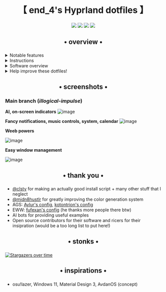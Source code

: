 <div align="center">
    <h1>【 end_4's Hyprland dotfiles 】</h1>
    <h3></h3>
</div>

<div align="center"> 

![](https://img.shields.io/github/last-commit/l4v3nx/dots-hyprland?&style=for-the-badge&color=FFB1C8&logoColor=D9E0EE&labelColor=292324)
![](https://img.shields.io/github/stars/end-4/dots-hyprland?style=for-the-badge&logo=andela&color=FFB686&logoColor=D9E0EE&labelColor=292324)
[![](https://img.shields.io/github/repo-size/end-4/dots-hyprland?color=CAC992&label=SIZE&logo=googledrive&style=for-the-badge&logoColor=D9E0EE&labelColor=292324)](https://github.com/end-4/hyprland)
![](https://img.shields.io/badge/issues-skill-green?style=for-the-badge&color=CCE8E9&logoColor=D9E0EE&labelColor=292324) 
</a>

</div>

<div align="center">
    <h2>• overview •</h2>
    <h3></h3>
</div>


 <details> 
  <summary>Notable features</summary>
     
  - **Overview widget**: shows open apps. Type to search/calculate/run
  - **AI Assisstant**: ChatGPT and Google Gemini
  - **Autogenerated colors** based on your wallpaper using [Material colors](https://m3.material.io/styles/color/the-color-system/key-colors-tones)
  - **Animations** that are natural and fluid
  - **Transparent installation**: every command is shown before it's run
</details>
<details> 
  <summary>Instructions</summary>

   - **Manual** installation, other distros and more:
    
   ```bash
   t=~/.cache/dots-hyprland   # Let's not trash your home folder
   git clone https://github.com/l4v3nx/dots-hyprland.git "$t" --filter=blob:none
   "$t"/install.sh
   ```
   
   - **Default keybinds**: Parts similar to Windows and GNOME. Hit Super+/ for a list.
     <details> 
       <summary>Here's an image, just in case:</summary>
    
       ![image](https://github.com/l4v3nx/dots-hyprland/assets/58698398/f3178851-cc23-4830-af8d-23831d30c623)

     </details>

</details>

<details>
  <summary>Software overview</summary>


  | Software | Purpose |
  | ------------- | ------------- |
  | [Hyprland](https://github.com/hyprwm/hyprland) | The compositor (for noobs, you can just call it a window manager) |
  | [AGS](https://github.com/Aylur/ags) | A GTK widget system, responsible for the status bar, sidebars, etc. |
  | [Fuzzel](https://mark.stosberg.com/fuzzel-a-great-dmenu-and-rofi-altenrative-for-wayland/) | For clipboard and emoji picker |


  - For a more comprehensive list of dependencies, see [scriptdata/dependencies.conf](https://github.com/l4v3nx/dots-hyprland/blob/main/scriptdata/dependencies.conf)
</details>

<details> 
  <summary>Help improve these dotfiles!</summary>
    
   - Join the [discussions](https://github.com/end-4/dots-hyprland/discussions)
   - If you'd like to suggest fixes or a new widget, feel free to [open an issue](https://github.com/end-4/dots-hyprland/issues/new/choose) in these dots' base repo
</details>

<div align="center">
    <h2>• screenshots •</h2>
    <h3></h3>
</div>

### Main branch (*illogical-impulse*)

**AI, on-screen indicators**
![image](https://github.com/end-4/dots-hyprland/assets/97237370/5e081770-0f1e-45c4-ad9c-3d19f488cd85)

**Fancy notifications, music controls, system, calendar**
![image](https://github.com/end-4/dots-hyprland/assets/97237370/406b72b6-fa38-4f0d-a6c4-4d7d5d5ddcb7)
<!-- ![image](https://github.com/end-4/dots-hyprland/assets/97237370/90c13b64-cde3-4363-9716-718d35845d95) -->
<!-- ![image](https://github.com/end-4/dots-hyprland/assets/97237370/9e7adedd-fae8-4cc8-9c81-d7ad489d7559) -->


**Weeb powers**
<!-- ![image](https://github.com/end-4/dots-hyprland/assets/97237370/98fe2c03-a128-45c0-8155-3a6080db3b84) -->
![image](https://github.com/end-4/dots-hyprland/assets/97237370/711f5475-93ca-4097-a960-8047acc85cc7)

**Easy window management**
<!--! ![image](https://github.com/end-4/dots-hyprland/assets/97237370/354431f6-8939-487f-9292-0bac71cf9ca8) -->
![image](https://github.com/end-4/dots-hyprland/assets/97237370/14e9725c-789f-4412-87b6-cce9504db109)

<div align="center">
    <h2>• thank you •</h2>
    <h3></h3>
</div>

 - [@clsty](https://github.com/clsty) for making an actually good install script + many other stuff that I neglect
 - [@midn8hustlr](https://github.com/midn8hustlr) for greatly improving the color generation system
 - AGS: [Aylur's config](https://github.com/Aylur/dotfiles), [kotontrion's config](https://github.com/kotontrion/dotfiles)
 - EWW: [fufexan's config](https://github.com/fufexan/dotfiles) (he thanks more people there btw)
 - AI bots for providing useful examples
 - Open source contributors for their software and ricers for their insipration (would be a too long list to put here!)

<div align="center">
    <h2>• stonks •</h2>
    <h3></h3>
</div>

[![Stargazers over time](https://starchart.cc/end-4/dots-hyprland.svg?background=%230d1117&axis=%23e6edf3&line=%234759e7)](https://starchart.cc/end-4/dots-hyprland)

<div align="center">
    <h2>• inspirations •</h2>
    <h3></h3>
</div>

 - osu!lazer, Windows 11, Material Design 3, AvdanOS (concept)

